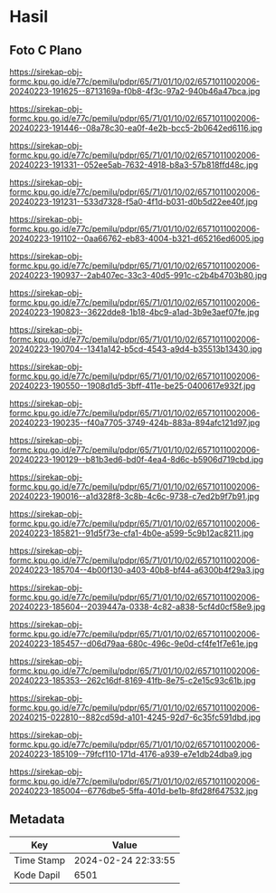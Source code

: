 # Hasil

## Foto C Plano

https://sirekap-obj-formc.kpu.go.id/e77c/pemilu/pdpr/65/71/01/10/02/6571011002006-20240223-191625--8713169a-f0b8-4f3c-97a2-940b46a47bca.jpg

https://sirekap-obj-formc.kpu.go.id/e77c/pemilu/pdpr/65/71/01/10/02/6571011002006-20240223-191446--08a78c30-ea0f-4e2b-bcc5-2b0642ed6116.jpg

https://sirekap-obj-formc.kpu.go.id/e77c/pemilu/pdpr/65/71/01/10/02/6571011002006-20240223-191331--052ee5ab-7632-4918-b8a3-57b818ffd48c.jpg

https://sirekap-obj-formc.kpu.go.id/e77c/pemilu/pdpr/65/71/01/10/02/6571011002006-20240223-191231--533d7328-f5a0-4f1d-b031-d0b5d22ee40f.jpg

https://sirekap-obj-formc.kpu.go.id/e77c/pemilu/pdpr/65/71/01/10/02/6571011002006-20240223-191102--0aa66762-eb83-4004-b321-d65216ed6005.jpg

https://sirekap-obj-formc.kpu.go.id/e77c/pemilu/pdpr/65/71/01/10/02/6571011002006-20240223-190937--2ab407ec-33c3-40d5-991c-c2b4b4703b80.jpg

https://sirekap-obj-formc.kpu.go.id/e77c/pemilu/pdpr/65/71/01/10/02/6571011002006-20240223-190823--3622dde8-1b18-4bc9-a1ad-3b9e3aef07fe.jpg

https://sirekap-obj-formc.kpu.go.id/e77c/pemilu/pdpr/65/71/01/10/02/6571011002006-20240223-190704--1341a142-b5cd-4543-a9d4-b35513b13430.jpg

https://sirekap-obj-formc.kpu.go.id/e77c/pemilu/pdpr/65/71/01/10/02/6571011002006-20240223-190550--1908d1d5-3bff-411e-be25-0400617e932f.jpg

https://sirekap-obj-formc.kpu.go.id/e77c/pemilu/pdpr/65/71/01/10/02/6571011002006-20240223-190235--f40a7705-3749-424b-883a-894afc121d97.jpg

https://sirekap-obj-formc.kpu.go.id/e77c/pemilu/pdpr/65/71/01/10/02/6571011002006-20240223-190129--b81b3ed6-bd0f-4ea4-8d6c-b5906d719cbd.jpg

https://sirekap-obj-formc.kpu.go.id/e77c/pemilu/pdpr/65/71/01/10/02/6571011002006-20240223-190016--a1d328f8-3c8b-4c6c-9738-c7ed2b9f7b91.jpg

https://sirekap-obj-formc.kpu.go.id/e77c/pemilu/pdpr/65/71/01/10/02/6571011002006-20240223-185821--91d5f73e-cfa1-4b0e-a599-5c9b12ac8211.jpg

https://sirekap-obj-formc.kpu.go.id/e77c/pemilu/pdpr/65/71/01/10/02/6571011002006-20240223-185704--4b00f130-a403-40b8-bf44-a6300b4f29a3.jpg

https://sirekap-obj-formc.kpu.go.id/e77c/pemilu/pdpr/65/71/01/10/02/6571011002006-20240223-185604--2039447a-0338-4c82-a838-5cf4d0cf58e9.jpg

https://sirekap-obj-formc.kpu.go.id/e77c/pemilu/pdpr/65/71/01/10/02/6571011002006-20240223-185457--d06d79aa-680c-496c-9e0d-cf4fe1f7e61e.jpg

https://sirekap-obj-formc.kpu.go.id/e77c/pemilu/pdpr/65/71/01/10/02/6571011002006-20240223-185353--262c16df-8169-41fb-8e75-c2e15c93c61b.jpg

https://sirekap-obj-formc.kpu.go.id/e77c/pemilu/pdpr/65/71/01/10/02/6571011002006-20240215-022810--882cd59d-a101-4245-92d7-6c35fc591dbd.jpg

https://sirekap-obj-formc.kpu.go.id/e77c/pemilu/pdpr/65/71/01/10/02/6571011002006-20240223-185109--79fcf110-171d-4176-a939-e7e1db24dba9.jpg

https://sirekap-obj-formc.kpu.go.id/e77c/pemilu/pdpr/65/71/01/10/02/6571011002006-20240223-185004--6776dbe5-5ffa-401d-be1b-8fd28f647532.jpg


## Metadata

| Key        | Value               |
| ---------- | ------------------- |
| Time Stamp | 2024-02-24 22:33:55 |
| Kode Dapil | 6501                |



